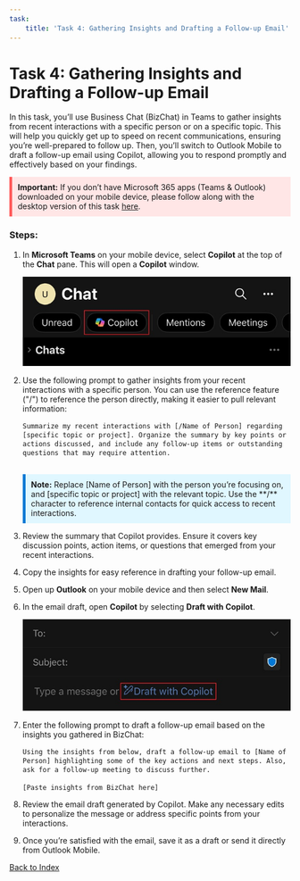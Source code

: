 ```yaml
---
task:
    title: 'Task 4: Gathering Insights and Drafting a Follow-up Email'
---
```


# Task 4: Gathering Insights and Drafting a Follow-up Email

In this task, you’ll use Business Chat (BizChat) in Teams to gather insights from recent interactions with a specific person or on a specific topic. This will help you quickly get up to speed on recent communications, ensuring you’re well-prepared to follow up. Then, you’ll switch to Outlook Mobile to draft a follow-up email using Copilot, allowing you to respond promptly and effectively based on your findings.

<div style="background-color: #ffe6e6; padding: 10px; border-left: 5px solid #ff5c5c;">
    <strong>Important:</strong> If you don’t have Microsoft 365 apps (Teams & Outlook) downloaded on your mobile device, please follow along with the desktop version of this task 
    <a href="https://microsoftlearning.github.io/Microsoft-365-Copilot-Immersion-Experience/Instructions/Labs/PubSec/Task_4_desktop.html" target="_blank">here</a>.
</div>

### Steps:

1. In **Microsoft Teams** on your mobile device, select **Copilot** at the top of the **Chat** pane.  This will open a **Copilot** window.
    
    ![screenshot showing BizChat within Teams.](../Media/temas-copilot-mobile.png)

1. Use the following prompt to gather insights from your recent interactions with a specific person. You can use the reference feature ("/") to reference the person directly, making it easier to pull relevant information:

    ```text
    Summarize my recent interactions with [/Name of Person] regarding [specific topic or project]. Organize the summary by key points or actions discussed, and include any follow-up items or outstanding questions that may require attention.
    ```
    <BR>
    <div style="background-color: #e0f7ff; padding: 10px; border-left: 5px solid #0078D4;">
    <strong>Note:</strong>
    Replace [Name of Person] with the person you’re focusing on, and [specific topic or project] with the relevant topic. Use the **/** character to reference internal contacts for quick access to recent interactions.
    </div>

1. Review the summary that Copilot provides. Ensure it covers key discussion points, action items, or questions that emerged from your recent interactions.

1. Copy the insights for easy reference in drafting your follow-up email.

1. Open up **Outlook** on your mobile device and then select **New Mail**.

1. In the email draft, open **Copilot** by selecting **Draft with Copilot**.

    ![screenshot showing draft with copilot in Outlook mobile.](../Media/mobile-draft-with-copilot.png)


1. Enter the following prompt to draft a follow-up email based on the insights you gathered in BizChat:

    ```text
    Using the insights from below, draft a follow-up email to [Name of Person] highlighting some of the key actions and next steps. Also, ask for a follow-up meeting to discuss further.

    [Paste insights from BizChat here]
    ```
1. Review the email draft generated by Copilot. Make any necessary edits to personalize the message or address specific points from your interactions.

1. Once you’re satisfied with the email, save it as a draft or send it directly from Outlook Mobile.

[Back to Index](https://microsoftlearning.github.io/Microsoft-365-Copilot-Immersion-Experience/)